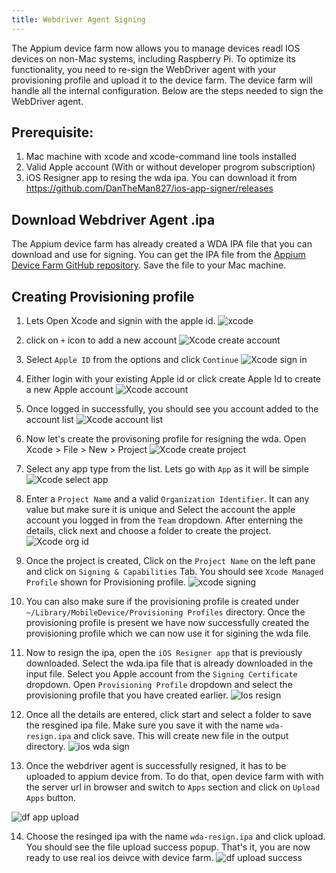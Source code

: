 ```yaml
---
title: Webdriver Agent Signing
---
```


The Appium device farm now allows you to manage devices readl IOS devices on non-Mac systems, including Raspberry Pi. To optimize its functionality, you need to re-sign the WebDriver agent with your provisioning profile and upload it to the device farm. The device farm will handle all the internal configuration. Below are the steps needed to sign the WebDriver agent.

## Prerequisite:

1.  Mac machine with xcode and xcode-command line tools installed
2.  Valid Apple account (With or without developer progrom subscription)
3.  iOS Resigner app to resing the wda ipa. You can download it from https://github.com/DanTheMan827/ios-app-signer/releases

## Download Webdriver Agent .ipa

The Appium device farm has already created a WDA IPA file that you can download and use for signing. You can get the IPA file from the [Appium Device Farm GitHub repository](https://github.com/AppiumTestDistribution/appium-device-farm/raw/main/WDA.ipa). Save the file to your Mac machine.

## Creating Provisioning profile

1. Lets Open Xcode and signin with the apple id.
   ![xcode](https://raw.githubusercontent.com/AppiumTestDistribution/appium-device-farm/main/docs/assets/images/wda_signing/step1-xcode-settings.png)

2. click on `+` icon to add a new account
   ![Xcode create account](https://raw.githubusercontent.com/AppiumTestDistribution/appium-device-farm/main/docs/assets/images/wda_signing/step2-add-account.png)

3. Select `Apple ID` from the options and click `Continue`
   ![Xcode sign in](https://raw.githubusercontent.com/AppiumTestDistribution/appium-device-farm/main/docs/assets/images/wda_signing/step3-add-account-apple-id.png)

4. Either login with your existing Apple id or click create Apple Id to create a new Apple account
   ![Xcode account](https://raw.githubusercontent.com/AppiumTestDistribution/appium-device-farm/main/docs/assets/images/wda_signing/step4-login-email.png)

5. Once logged in successfully, you should see you account added to the account list
   ![Xcode account list](https://raw.githubusercontent.com/AppiumTestDistribution/appium-device-farm/main/docs/assets/images/wda_signing/step5-after-login.png)

6. Now let's create the provisoning profile for resigning the wda. Open Xcode > File > New > Project
   ![Xcode create project](https://raw.githubusercontent.com/AppiumTestDistribution/appium-device-farm/main/docs/assets/images/wda_signing/step6-create-project.png)

7. Select any app type from the list. Lets go with `App` as it will be simple
   ![Xcode select app](https://raw.githubusercontent.com/AppiumTestDistribution/appium-device-farm/main/docs/assets/images/wda_signing/step7-selcect-app-type.png)

8. Enter a `Project Name` and a valid `Organization Identifier`. It can any value but make sure it is unique and Select the account the apple account you logged in from the `Team` dropdown. After enterning the details, click next and choose a folder to create the project.
   ![Xcode org id](https://raw.githubusercontent.com/AppiumTestDistribution/appium-device-farm/main/docs/assets/images/wda_signing/step8-enter-project-details.png)

9. Once the project is created, Click on the `Project Name` on the left pane and click on `Signing & Capabilities` Tab.
   You should see `Xcode Managed Profile` shown for Provisioning profile.
   ![xcode signing](https://raw.githubusercontent.com/AppiumTestDistribution/appium-device-farm/main/docs/assets/images/wda_signing/step9-post-project-creation.png)

10. You can also make sure if the provisioning profile is created under `~/Library/MobileDevice/Provisioning Profiles` directory. Once the provisioning profile is present we have now successfully created the provisioning profile which we can now use it for sigining the wda file.

11. Now to resign the ipa, open the `iOS Resigner app` that is previously downloaded. Select the wda.ipa file that is already downloaded in the input file. Select you Apple account from the `Signing Certificate` dropdown. Open `Provisioning Profile` dropdown and select the provisioning profile that you have created earlier.
    ![Ios resign](https://raw.githubusercontent.com/AppiumTestDistribution/appium-device-farm/main/docs/assets/images/wda_signing/step10-ios-resign-1.png)

12. Once all the details are entered, click start and select a folder to save the resgined ipa file. Make sure you save it with the name `wda-resign.ipa` and click save. This will create new file in the output directory.
    ![ios wda sign](https://raw.githubusercontent.com/AppiumTestDistribution/appium-device-farm/main/docs/assets/images/wda_signing/step11-ios-resign-save.png)

13. Once the webdriver agent is successfully resigned, it has to be uploaded to appium device from. To do that, open device farm with with the server url in browser and switch to `Apps` section and click on `Upload Apps` button.

![df app upload](https://raw.githubusercontent.com/AppiumTestDistribution/appium-device-farm/main/docs/assets/images/wda_signing/step12-df-uplaod-app.png)

14. Choose the resinged ipa with the name `wda-resign.ipa` and click upload. You should see the file upload success popup. That's it, you are now ready to use real ios deivce with device farm.
    ![df upload success](https://raw.githubusercontent.com/AppiumTestDistribution/appium-device-farm/main/docs/assets/images/wda_signing/step13-df-uplaod-done.png)
